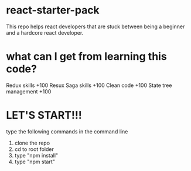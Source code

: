 # react-starter-pack
This repo helps react developers that are stuck between being a beginner and a hardcore react developer. 


# what can I get from learning this code?
  Redux skills +100
  Resux Saga skills +100
  Clean code +100
  State tree management +100

# LET'S START!!!
type the following commands in the command line
1. clone the repo
2. cd to root folder
3. type "npm install"
4. type "npm start"
